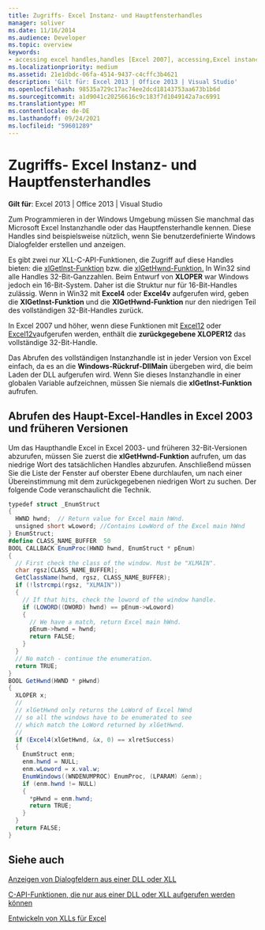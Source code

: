 ```yaml
---
title: Zugriffs- Excel Instanz- und Hauptfensterhandles
manager: soliver
ms.date: 11/16/2014
ms.audience: Developer
ms.topic: overview
keywords:
- accessing excel handles,handles [Excel 2007], accessing,Excel instances, accessing,window handles [Excel 2007], accessing
ms.localizationpriority: medium
ms.assetid: 21e1dbdc-06fa-4514-9437-c4cffc3b4621
description: 'Gilt für: Excel 2013 | Office 2013 | Visual Studio'
ms.openlocfilehash: 98535a729c17ac74ee2dcd18143753aa673b1b6d
ms.sourcegitcommit: a1d9041c20256616c9c183f7d1049142a7ac6991
ms.translationtype: MT
ms.contentlocale: de-DE
ms.lasthandoff: 09/24/2021
ms.locfileid: "59601289"
---
```

# <a name="access-excel-instance-and-main-window-handles"></a>Zugriffs- Excel Instanz- und Hauptfensterhandles

 **Gilt für**: Excel 2013 | Office 2013 | Visual Studio 
  
Zum Programmieren in der Windows Umgebung müssen Sie manchmal das Microsoft Excel Instanzhandle oder das Hauptfensterhandle kennen. Diese Handles sind beispielsweise nützlich, wenn Sie benutzerdefinierte Windows Dialogfelder erstellen und anzeigen.
  
Es gibt zwei nur XLL-C-API-Funktionen, die Zugriff auf diese Handles bieten: die [xlGetInst-Funktion](xlgetinst.md) bzw. die [xlGetHwnd-Funktion.](xlgethwnd.md) In Win32 sind alle Handles 32-Bit-Ganzzahlen. Beim Entwurf von **XLOPER** war Windows jedoch ein 16-Bit-System. Daher ist die Struktur nur für 16-Bit-Handles zulässig. Wenn in Win32 mit **Excel4** oder **Excel4v** aufgerufen wird, geben die **XlGetInst-Funktion** und die **XlGetHwnd-Funktion** nur den niedrigen Teil des vollständigen 32-Bit-Handles zurück. 
  
In Excel 2007 und höher, wenn diese Funktionen mit [Excel12](excel4-excel12.md) oder [Excel12v](excel4v-excel12v.md)aufgerufen werden, enthält die **zurückgegebene XLOPER12** das vollständige 32-Bit-Handle. 
  
Das Abrufen des vollständigen Instanzhandle ist in jeder Version von Excel einfach, da es an die **Windows-Rückruf-DllMain** übergeben wird, die beim Laden der DLL aufgerufen wird. Wenn Sie dieses Instanzhandle in einer globalen Variable aufzeichnen, müssen Sie niemals die **xlGetInst-Funktion** aufrufen. 
  
## <a name="obtaining-the-main-excel-handle-in-excel-2003-and-earlier"></a>Abrufen des Haupt-Excel-Handles in Excel 2003 und früheren Versionen

Um das Haupthandle Excel in Excel 2003- und früheren 32-Bit-Versionen abzurufen, müssen Sie zuerst die **xlGetHwnd-Funktion** aufrufen, um das niedrige Wort des tatsächlichen Handles abzurufen. Anschließend müssen Sie die Liste der Fenster auf oberster Ebene durchlaufen, um nach einer Übereinstimmung mit dem zurückgegebenen niedrigen Wort zu suchen. Der folgende Code veranschaulicht die Technik. 
  
```cs
typedef struct _EnumStruct
{
  HWND hwnd;  // Return value for Excel main hWnd.
  unsigned short wLoword; //Contains LowWord of the Excel main hWnd
} EnumStruct;
#define CLASS_NAME_BUFFER  50
BOOL CALLBACK EnumProc(HWND hwnd, EnumStruct * pEnum)
{
  // First check the class of the window. Must be "XLMAIN".
  char rgsz[CLASS_NAME_BUFFER];
  GetClassName(hwnd, rgsz, CLASS_NAME_BUFFER);
  if (!lstrcmpi(rgsz, "XLMAIN"))
  {
    // If that hits, check the loword of the window handle.
    if (LOWORD((DWORD) hwnd) == pEnum->wLoword)
    {
      // We have a match, return Excel main hWnd.
      pEnum->hwnd = hwnd;
      return FALSE;
    }
  }
  // No match - continue the enumeration.
  return TRUE;
}
BOOL GetHwnd(HWND * pHwnd)
{
  XLOPER x;
  //
  // xlGetHwnd only returns the LoWord of Excel hWnd
  // so all the windows have to be enumerated to see
  // which match the LoWord returned by xlGetHwnd.
  //
  if (Excel4(xlGetHwnd, &x, 0) == xlretSuccess)
  {
    EnumStruct enm;
    enm.hwnd = NULL;
    enm.wLoword = x.val.w;
    EnumWindows((WNDENUMPROC) EnumProc, (LPARAM) &enm);
    if (enm.hwnd != NULL)
    {
      *pHwnd = enm.hwnd;
      return TRUE;
    }
  }
  return FALSE;
}
```

## <a name="see-also"></a>Siehe auch



[Anzeigen von Dialogfeldern aus einer DLL oder XLL](displaying-dialog-boxes-from-within-a-dll-or-xll.md)
  
[C-API-Funktionen, die nur aus einer DLL oder XLL aufgerufen werden können](c-api-functions-that-can-be-called-only-from-a-dll-or-xll.md)
  
[Entwickeln von XLLs für Excel](developing-excel-xlls.md)

